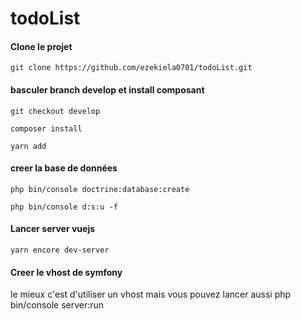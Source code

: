 # todoList

#### Clone le projet ####

    git clone https://github.com/ezekiela0701/todoList.git

#### basculer branch develop et install composant ####

    git checkout develop

    composer install

    yarn add

#### creer la base de données ####

    php bin/console doctrine:database:create

    php bin/console d:s:u -f

#### Lancer server vuejs ####

    yarn encore dev-server 

#### Creer le vhost de symfony ####
le mieux c'est d'utiliser un vhost mais vous pouvez lancer aussi php bin/console server:run

